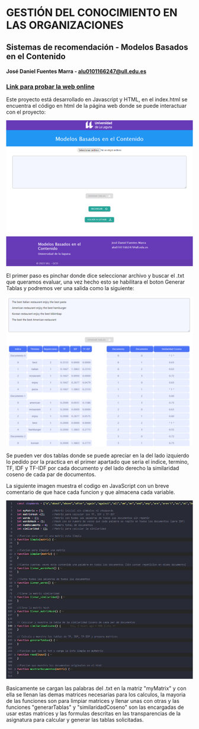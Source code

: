 # GESTIÓN DEL CONOCIMIENTO EN LAS ORGANIZACIONES
## Sistemas de recomendación - Modelos Basados en el Contenido
#### José Daniel Fuentes Marra - alu0101166247@ull.edu.es

### **[Link para probar la web online](https://alu0101166247.github.io/GCO-SR-Modelos-Basados-en-el-Contenido/)**

Este proyecto está desarrollado en Javascript y HTML, en el index.html se encuentra el código en html de la página web donde se puede interactuar con el proyecto:

![index](images/index1.png)

El primer paso es pinchar donde dice seleccionar archivo y buscar el .txt que queramos evaluar, una vez hecho esto se habilitara el boton Generar Tablas y podremos ver una salida como la siguiente:

![.js](images/tablas.png)

Se pueden ver dos tablas donde se puede apreciar en la del lado izquierdo lo pedido por la practica en el primer apartado que seria el indice, termino, TF, IDF y TF-IDF por cada documento y del lado derecho la similaridad coseno de cada par de documentos.

La siguiente imagen muestra el codigo en JavaScript con un breve comentario de que hace cada funcion y que almacena cada variable.

![.js](images/js.png)

Basicamente se cargan las palabras del .txt en la matriz "myMatrix" y con ella se llenan las demas matrices necesarias para los calculos, la mayoria de las funciones son para limpiar matrices y llenar unas con otras y las funciones "generarTablas" y "similaridadCoseno" son las encargadas de usar estas matrices y las formulas descritas en las transparencias de la asignatura para calcular y generar las tablas solicitadas.
